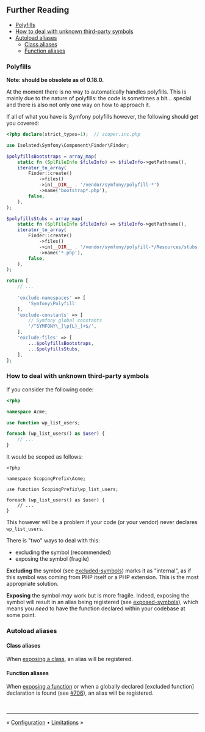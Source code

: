 ## Further Reading

- [Polyfills](#polyfills)
- [How to deal with unknown third-party symbols](#how-to-deal-with-unknown-third-party-symbols)
- [Autoload aliases](#autoload-aliases)
  - [Class aliases](#class-aliases)
  - [Function aliases](#function-aliases)


### Polyfills

**Note: should be obsolete as of 0.18.0.**

At the moment there is no way to automatically handles polyfills. This is mainly
due to the nature of polyfills: the code is sometimes a bit... special and there
is also not only one way on how to approach it.

If all of what you have is Symfony polyfills however, the following should get
you covered:

```php
<?php declare(strict_types=1);  // scoper.inc.php

use Isolated\Symfony\Component\Finder\Finder;

$polyfillsBootstraps = array_map(
    static fn (SplFileInfo $fileInfo) => $fileInfo->getPathname(),
    iterator_to_array(
        Finder::create()
            ->files()
            ->in(__DIR__ . '/vendor/symfony/polyfill-*')
            ->name('bootstrap*.php'),
        false,
    ),
);

$polyfillsStubs = array_map(
    static fn (SplFileInfo $fileInfo) => $fileInfo->getPathname(),
    iterator_to_array(
        Finder::create()
            ->files()
            ->in(__DIR__ . '/vendor/symfony/polyfill-*/Resources/stubs')
            ->name('*.php'),
        false,
    ),
);

return [
    // ...
    
    'exclude-namespaces' => [
        'Symfony\Polyfill'
    ],
    'exclude-constants' => [
        // Symfony global constants
        '/^SYMFONY\_[\p{L}_]+$/',
    ],
    'exclude-files' => [
        ...$polyfillsBootstraps,
        ...$polyfillsStubs,
    ],
];

```


### How to deal with unknown third-party symbols

If you consider the following code:

```php
<?php

namespace Acme;

use function wp_list_users;

foreach (wp_list_users() as $user) {
    // ...
}
```

It would be scoped as follows:

```
<?php

namespace ScopingPrefix\Acme;

use function ScopingPrefix\wp_list_users;

foreach (wp_list_users() as $user) {
    // ...
}
```

This however will be a problem if your code (or your vendor) never declares
`wp_list_users`.

There is "two" ways to deal with this:

- excluding the symbol (recommended)
- exposing the symbol (fragile)

**Excluding** the symbol (see [excluded-symbols]) marks it as "internal", as if this
symbol was coming from PHP itself or a PHP extension. This is the most appropriate
solution.

**Exposing** the symbol _may_ work but is more fragile. Indeed, exposing the
symbol will result in an alias being registered (see [exposed-symbols]), which
means you _need_ to have the function declared within your codebase at some point.


### Autoload aliases

#### Class aliases

When [exposing a class], an alias will be registered.

#### Function aliases

When [exposing a function] or when a globally declared [excluded function]
declaration is found (see [#706]), an alias will be registered.


<br />
<hr />

« [Configuration](configuration.md#configuration) • [Limitations](limitations.md#limitations) »

[excluded-symbols]: configuration.md#excluded-symbols
[excluding a function]: configuration.md#excluded-symbols
[exposed-symbols]: configuration.md#exposed-symbols
[exposing a class]: configuration.md#exposing-classes
[exposing a function]: configuration.md#exposing-functions
[#706]: https://github.com/humbug/php-scoper/pull/706
